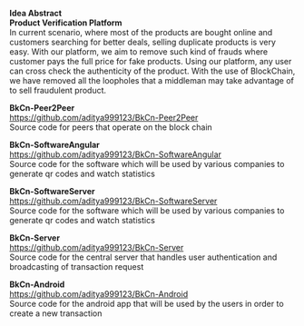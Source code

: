 <b>Idea Abstract</b><br>
<b>Product Verification Platform</b><br>
In current scenario, where most of the products are bought online and customers searching for better deals, selling duplicate products is very easy.
With our platform, we aim to remove such kind of frauds where customer pays the full price for fake products. Using our platform, any user can cross check the authenticity of the product.
With the use of BlockChain, we have removed all the loopholes that a middleman may take advantage of to sell fraudulent product. 

<b>BkCn-Peer2Peer</b><br>
https://github.com/aditya999123/BkCn-Peer2Peer<br>
Source code for peers that operate  on the block chain

<b>BkCn-SoftwareAngular</b><br>
https://github.com/aditya999123/BkCn-SoftwareAngular<br>
Source code for the software which will be used by various companies to generate qr codes and watch statistics

<b>BkCn-SoftwareServer</b><br>
https://github.com/aditya999123/BkCn-SoftwareServer<br>
Source code for the software which will be used by various companies to generate qr codes and watch statistics

<b>BkCn-Server</b><br>
https://github.com/aditya999123/BkCn-Server<br>
Source code for the central server that handles user authentication and broadcasting of transaction request

<b>BkCn-Android</b><br>
https://github.com/aditya999123/BkCn-Android<br>
Source code for the android app that will be used by the users in order to create a new transaction
